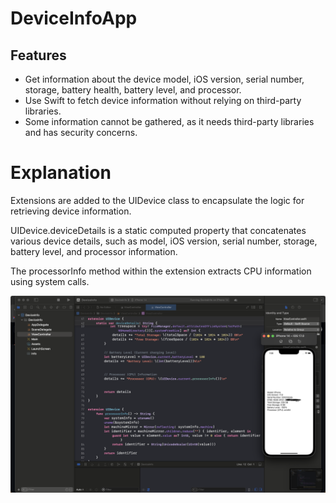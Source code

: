 # DeviceInfoApp

 ## Features

- Get information about the device model, iOS version, serial number, storage, battery health, battery level, and processor.
- Use Swift to fetch device information without relying on third-party libraries.
- Some information cannot be gathered, as it needs third-party libraries and has security concerns.

# Explanation

Extensions are added to the UIDevice class to encapsulate the logic for retrieving device information.

UIDevice.deviceDetails is a static computed property that concatenates various device details, such as model, iOS version, serial number, storage, battery level, and processor information.

The processorInfo method within the extension extracts CPU information using system calls.

![App Screenshot](appscreenshot.png)
